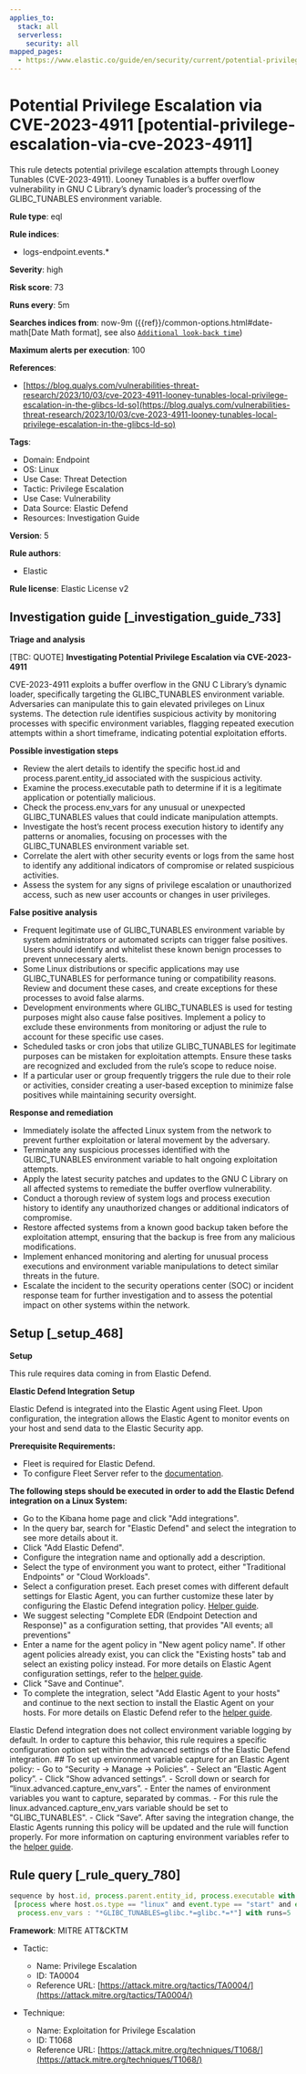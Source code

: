 ```yaml
---
applies_to:
  stack: all
  serverless:
    security: all
mapped_pages:
  - https://www.elastic.co/guide/en/security/current/potential-privilege-escalation-via-cve-2023-4911.html
---
```


# Potential Privilege Escalation via CVE-2023-4911 [potential-privilege-escalation-via-cve-2023-4911]

This rule detects potential privilege escalation attempts through Looney Tunables (CVE-2023-4911). Looney Tunables is a buffer overflow vulnerability in GNU C Library’s dynamic loader’s processing of the GLIBC_TUNABLES environment variable.

**Rule type**: eql

**Rule indices**:

* logs-endpoint.events.*

**Severity**: high

**Risk score**: 73

**Runs every**: 5m

**Searches indices from**: now-9m ({{ref}}/common-options.html#date-math[Date Math format], see also [`Additional look-back time`](docs-content://solutions/security/detect-and-alert/create-detection-rule.md#rule-schedule))

**Maximum alerts per execution**: 100

**References**:

* [https://blog.qualys.com/vulnerabilities-threat-research/2023/10/03/cve-2023-4911-looney-tunables-local-privilege-escalation-in-the-glibcs-ld-so](https://blog.qualys.com/vulnerabilities-threat-research/2023/10/03/cve-2023-4911-looney-tunables-local-privilege-escalation-in-the-glibcs-ld-so)

**Tags**:

* Domain: Endpoint
* OS: Linux
* Use Case: Threat Detection
* Tactic: Privilege Escalation
* Use Case: Vulnerability
* Data Source: Elastic Defend
* Resources: Investigation Guide

**Version**: 5

**Rule authors**:

* Elastic

**Rule license**: Elastic License v2

## Investigation guide [_investigation_guide_733]

**Triage and analysis**

[TBC: QUOTE]
**Investigating Potential Privilege Escalation via CVE-2023-4911**

CVE-2023-4911 exploits a buffer overflow in the GNU C Library’s dynamic loader, specifically targeting the GLIBC_TUNABLES environment variable. Adversaries can manipulate this to gain elevated privileges on Linux systems. The detection rule identifies suspicious activity by monitoring processes with specific environment variables, flagging repeated execution attempts within a short timeframe, indicating potential exploitation efforts.

**Possible investigation steps**

* Review the alert details to identify the specific host.id and process.parent.entity_id associated with the suspicious activity.
* Examine the process.executable path to determine if it is a legitimate application or potentially malicious.
* Check the process.env_vars for any unusual or unexpected GLIBC_TUNABLES values that could indicate manipulation attempts.
* Investigate the host’s recent process execution history to identify any patterns or anomalies, focusing on processes with the GLIBC_TUNABLES environment variable set.
* Correlate the alert with other security events or logs from the same host to identify any additional indicators of compromise or related suspicious activities.
* Assess the system for any signs of privilege escalation or unauthorized access, such as new user accounts or changes in user privileges.

**False positive analysis**

* Frequent legitimate use of GLIBC_TUNABLES environment variable by system administrators or automated scripts can trigger false positives. Users should identify and whitelist these known benign processes to prevent unnecessary alerts.
* Some Linux distributions or specific applications may use GLIBC_TUNABLES for performance tuning or compatibility reasons. Review and document these cases, and create exceptions for these processes to avoid false alarms.
* Development environments where GLIBC_TUNABLES is used for testing purposes might also cause false positives. Implement a policy to exclude these environments from monitoring or adjust the rule to account for these specific use cases.
* Scheduled tasks or cron jobs that utilize GLIBC_TUNABLES for legitimate purposes can be mistaken for exploitation attempts. Ensure these tasks are recognized and excluded from the rule’s scope to reduce noise.
* If a particular user or group frequently triggers the rule due to their role or activities, consider creating a user-based exception to minimize false positives while maintaining security oversight.

**Response and remediation**

* Immediately isolate the affected Linux system from the network to prevent further exploitation or lateral movement by the adversary.
* Terminate any suspicious processes identified with the GLIBC_TUNABLES environment variable to halt ongoing exploitation attempts.
* Apply the latest security patches and updates to the GNU C Library on all affected systems to remediate the buffer overflow vulnerability.
* Conduct a thorough review of system logs and process execution history to identify any unauthorized changes or additional indicators of compromise.
* Restore affected systems from a known good backup taken before the exploitation attempt, ensuring that the backup is free from any malicious modifications.
* Implement enhanced monitoring and alerting for unusual process executions and environment variable manipulations to detect similar threats in the future.
* Escalate the incident to the security operations center (SOC) or incident response team for further investigation and to assess the potential impact on other systems within the network.


## Setup [_setup_468]

**Setup**

This rule requires data coming in from Elastic Defend.

**Elastic Defend Integration Setup**

Elastic Defend is integrated into the Elastic Agent using Fleet. Upon configuration, the integration allows the Elastic Agent to monitor events on your host and send data to the Elastic Security app.

**Prerequisite Requirements:**

* Fleet is required for Elastic Defend.
* To configure Fleet Server refer to the [documentation](docs-content://reference/ingestion-tools/fleet/fleet-server.md).

**The following steps should be executed in order to add the Elastic Defend integration on a Linux System:**

* Go to the Kibana home page and click "Add integrations".
* In the query bar, search for "Elastic Defend" and select the integration to see more details about it.
* Click "Add Elastic Defend".
* Configure the integration name and optionally add a description.
* Select the type of environment you want to protect, either "Traditional Endpoints" or "Cloud Workloads".
* Select a configuration preset. Each preset comes with different default settings for Elastic Agent, you can further customize these later by configuring the Elastic Defend integration policy. [Helper guide](docs-content://solutions/security/configure-elastic-defend/configure-an-integration-policy-for-elastic-defend.md).
* We suggest selecting "Complete EDR (Endpoint Detection and Response)" as a configuration setting, that provides "All events; all preventions"
* Enter a name for the agent policy in "New agent policy name". If other agent policies already exist, you can click the "Existing hosts" tab and select an existing policy instead. For more details on Elastic Agent configuration settings, refer to the [helper guide](docs-content://reference/ingestion-tools/fleet/agent-policy.md).
* Click "Save and Continue".
* To complete the integration, select "Add Elastic Agent to your hosts" and continue to the next section to install the Elastic Agent on your hosts. For more details on Elastic Defend refer to the [helper guide](docs-content://solutions/security/configure-elastic-defend/install-elastic-defend.md).

Elastic Defend integration does not collect environment variable logging by default. In order to capture this behavior, this rule requires a specific configuration option set within the advanced settings of the Elastic Defend integration. ## To set up environment variable capture for an Elastic Agent policy: - Go to “Security → Manage → Policies”. - Select an “Elastic Agent policy”. - Click “Show advanced settings”. - Scroll down or search for “linux.advanced.capture_env_vars”. - Enter the names of environment variables you want to capture, separated by commas. - For this rule the linux.advanced.capture_env_vars variable should be set to "GLIBC_TUNABLES". - Click “Save”. After saving the integration change, the Elastic Agents running this policy will be updated and the rule will function properly. For more information on capturing environment variables refer to the [helper guide](docs-content://solutions/security/cloud/capture-environment-variables.md).


## Rule query [_rule_query_780]

```js
sequence by host.id, process.parent.entity_id, process.executable with maxspan=5s
 [process where host.os.type == "linux" and event.type == "start" and event.action == "exec" and
  process.env_vars : "*GLIBC_TUNABLES=glibc.*=glibc.*=*"] with runs=5
```

**Framework**: MITRE ATT&CKTM

* Tactic:

    * Name: Privilege Escalation
    * ID: TA0004
    * Reference URL: [https://attack.mitre.org/tactics/TA0004/](https://attack.mitre.org/tactics/TA0004/)

* Technique:

    * Name: Exploitation for Privilege Escalation
    * ID: T1068
    * Reference URL: [https://attack.mitre.org/techniques/T1068/](https://attack.mitre.org/techniques/T1068/)



